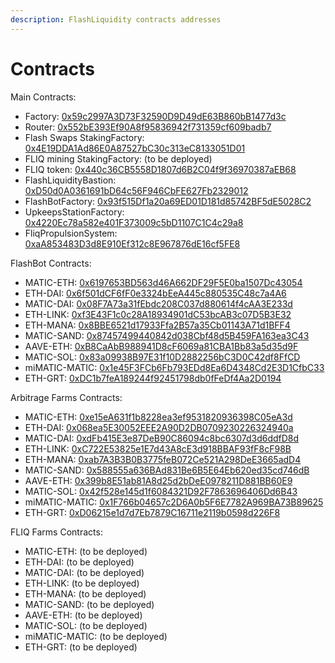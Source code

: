 ```yaml
---
description: FlashLiquidity contracts addresses
---
```


# Contracts

Main Contracts:

* Factory: [0x59c2997A3D73F32590D9D49dE63B860bB1477d3c](https://polygonscan.com/address/0x59c2997A3D73F32590D9D49dE63B860bB1477d3c)
* Router: [0x552bE393Ef90A8f95836942f731359cf609badb7](https://polygonscan.com/address/0x552bE393Ef90A8f95836942f731359cf609badb7)
* Flash Swaps StakingFactory: [0x4E19DDA1Ad86E0A87527bC30c313eC8133051D01](https://polygonscan.com/address/0x4E19DDA1Ad86E0A87527bC30c313eC8133051D01)
* FLIQ mining StakingFactory: (to be deployed)
* FLIQ token: [0x440c36CB5558D1807d6B2C04f9f36970387aEB68](https://polygonscan.com/address/0x440c36CB5558D1807d6B2C04f9f36970387aEB68)
* FlashLiquidityBastion: [0xD50d0A0361691bD64c56F946CbFE627Fb2329012](https://polygonscan.com/address/0xD50d0A0361691bD64c56F946CbFE627Fb2329012)
* FlashBotFactory: [0x93f515Df1a20a69ED01D181d85742BF5dE5028C2](https://polygonscan.com/address/0x93f515Df1a20a69ED01D181d85742BF5dE5028C2)
* UpkeepsStationFactory: [0x4220Ec78a582e401F373009c5bD1107C1C4c29a8](https://polygonscan.com/address/0x4220Ec78a582e401F373009c5bD1107C1C4c29a8)
* FliqPropulsionSystem: [0xaA853483D3d8E910Ef312c8E967876dE16cf5FE8](https://polygonscan.com/address/0xaA853483D3d8E910Ef312c8E967876dE16cf5FE8)



FlashBot Contracts:

* MATIC-ETH: [0x6197653BD563d46A662DF29F5E0ba1507Dc43054](https://polygonscan.com/address/0x6197653BD563d46A662DF29F5E0ba1507Dc43054)
* ETH-DAI: [0x6f501dCF6fF0e3324bEeA445c880535C48c7a4A6](https://polygonscan.com/address/0x6f501dCF6fF0e3324bEeA445c880535C48c7a4A6)
* MATIC-DAI: [0x08F7A73a31fEbdc208C037d880614f4cAA3E233d](https://polygonscan.com/address/0x08F7A73a31fEbdc208C037d880614f4cAA3E233d)
* ETH-LINK: [0xf3E43F1c0c28A18934901dC53bcAB3c07D5B3E32](https://polygonscan.com/address/0xf3E43F1c0c28A18934901dC53bcAB3c07D5B3E32)
* ETH-MANA: [0x8BBE6521d17933Ffa2B57a35Cb01143A71d1BFF4](https://polygonscan.com/address/0x8BBE6521d17933Ffa2B57a35Cb01143A71d1BFF4)
* MATIC-SAND: [0x87457499440842d038Cbf48d5B459FA163ea3C43](https://polygonscan.com/address/0x87457499440842d038Cbf48d5B459FA163ea3C43)
* AAVE-ETH: [0xB8CaAbB988941D8cF6069a81CBA1Bb83a5d35d9F](https://polygonscan.com/address/0xB8CaAbB988941D8cF6069a81CBA1Bb83a5d35d9F)
* MATIC-SOL: [0x83a09938B97E31f10D2882256bC3D0C42df8FfCD](https://polygonscan.com/address/0x83a09938B97E31f10D2882256bC3D0C42df8FfCD)
* miMATIC-MATIC: [0x1e45F3FCb6Fb793EDd8Ea6D4348Cd2E3D1CfbC33](https://polygonscan.com/address/0x1e45F3FCb6Fb793EDd8Ea6D4348Cd2E3D1CfbC33)
* ETH-GRT: [0xDC1b7feA189244f92451798db0fFeDf4Aa2D0194](https://polygonscan.com/address/0xDC1b7feA189244f92451798db0fFeDf4Aa2D0194)

Arbitrage Farms Contracts:

* MATIC-ETH: [0xe15eA631f1b8228ea3ef9531820936398C05eA3d](https://polygonscan.com/address/0xe15eA631f1b8228ea3ef9531820936398C05eA3d)
* ETH-DAI: [0x068ea5E30052EEE2A90D2DB0709230226324940a](https://polygonscan.com/address/0x068ea5E30052EEE2A90D2DB0709230226324940a)
* MATIC-DAI: [0xdFb415E3e87DeB90C86094c8bc6307d3d6ddfD8d](https://polygonscan.com/address/0xdFb415E3e87DeB90C86094c8bc6307d3d6ddfD8d)
* ETH-LINK: [0xC722E53825e1E7d43A8cE3d918BBAF93fF8cF98B](https://polygonscan.com/address/0xC722E53825e1E7d43A8cE3d918BBAF93fF8cF98B)
* ETH-MANA: [0xab7A3B3B0B3775feB072Ce521A298DeE3665adD4](https://polygonscan.com/address/0xab7A3B3B0B3775feB072Ce521A298DeE3665adD4)
* MATIC-SAND: [0x588555a636BAd831Be6B5E64Eb620ed35cd746dB](https://polygonscan.com/address/0x588555a636BAd831Be6B5E64Eb620ed35cd746dB)
* AAVE-ETH: [0x399b8E51ab81A8d25d2bDeE0978211D881BB60E9](https://polygonscan.com/address/0x399b8E51ab81A8d25d2bDeE0978211D881BB60E9)
* MATIC-SOL: [0x42f528e145d1f6084321D92F7863696406Dd6B43](https://polygonscan.com/address/0x42f528e145d1f6084321D92F7863696406Dd6B43)
* miMATIC-MATIC: [0x1F766b04657c2D6A0b5F6E7782A969BA73B89625](https://polygonscan.com/address/0x1F766b04657c2D6A0b5F6E7782A969BA73B89625)
* ETH-GRT: [0xD06215e1d7d7Eb7879C16711e2119b0598d226F8](https://polygonscan.com/address/0xD06215e1d7d7Eb7879C16711e2119b0598d226F8)

FLIQ Farms Contracts:

* MATIC-ETH: (to be deployed)
* ETH-DAI: (to be deployed)
* MATIC-DAI: (to be deployed)
* ETH-LINK: (to be deployed)
* ETH-MANA: (to be deployed)
* MATIC-SAND: (to be deployed)
* AAVE-ETH: (to be deployed)
* MATIC-SOL: (to be deployed)
* miMATIC-MATIC: (to be deployed)
* ETH-GRT: (to be deployed)
